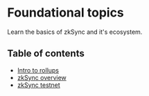 # Foundational topics

Learn the basics of zkSync and it's ecosystem.


## Table of contents

- [Intro to rollups](./fundamentals/rollups.md)
- [zkSync overview](./fundamentals/zkSync.md)
- [zkSync testnet](./fundamentals/testnet.md)

